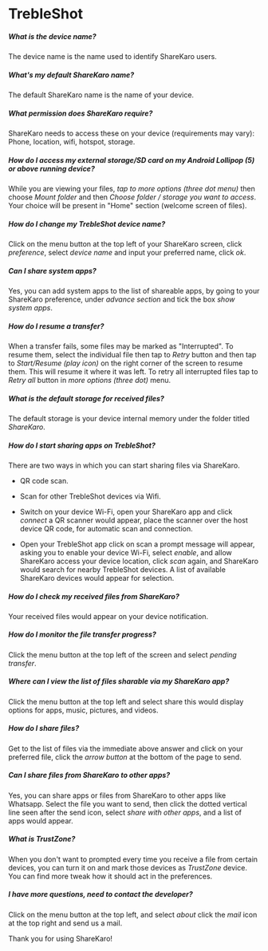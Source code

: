 # TrebleShot

##### What is the device name?

The device name is the name used to identify ShareKaro users.

##### What's my default ShareKaro name?

The default ShareKaro name is the name of your device.

##### What permission does ShareKaro require?

ShareKaro needs to access these on your device (requirements may vary):
Phone, location, wifi, hotspot, storage.

##### How do I access my external storage/SD card on my Android Lollipop (5) or above running device?

While you are viewing your files, *tap to more options (three dot menu)* then choose *Mount folder* and then *Choose folder / storage you want to access*. Your choice will be present in "Home" section (welcome screen of files).

##### How do I change my TrebleShot device name?
Click on the menu button at the top left of your ShareKaro screen, click *preference*, select *device name* and input your preferred name, click *ok*.

##### Can I share system apps?

Yes, you can add system apps to the list of shareable apps, by going to your ShareKaro preference, under *advance section* and tick the box *show system apps*.

##### How do I resume a transfer?

When a transfer fails, some files may be marked as "Interrupted". To resume them, select the individual file
then tap to *Retry*  button and then tap to *Start/Resume (play icon)* on the right corner of the screen
to resume them. This will resume it where it was left. To retry all interrupted files tap to *Retry all*
button in *more options (three dot)* menu.

##### What is the default storage for received files?

The default storage is your device internal memory under the folder titled *ShareKaro*.

##### How do I start sharing apps on TrebleShot?

There are two ways in which you can start sharing files via ShareKaro.
* QR code scan.
* Scan for other TrebleShot devices via Wifi.

* Switch on your device Wi-Fi, open your ShareKaro app and click *connect* a QR scanner would appear, place the scanner over the host device QR code, for automatic scan and connection.

* Open your TrebleShot app click on scan a prompt message will appear, asking you to enable your device Wi-Fi, select *enable*,  and allow ShareKaro access your device location, click *scan* again, and ShareKaro would search for nearby TrebleShot devices.
A list of available ShareKaro devices would appear for selection.

##### How do I check my received files from ShareKaro?

Your received files would appear on your device notification.

##### How do I monitor the file transfer progress?

Click the menu button at the top left of the screen and select *pending transfer*.

##### Where can I view the list of files sharable via my ShareKaro app?

Click the menu button at the top left and select share this would display options for apps, music, pictures, and videos.

##### How do I share files?
Get to the list of files via the immediate above answer and click on your preferred file, click the *arrow button* at the bottom of the page to send.

##### Can I share files from ShareKaro to other apps?

Yes, you can share apps or files from ShareKaro to other apps like Whatsapp.
Select the file you want to send, then click the dotted vertical line seen after the send icon, select *share with other apps*, and a list of apps would appear.

##### What is TrustZone?

When you don't want to prompted every time you receive a file from certain devices,
you can turn it on and mark those devices as *TrustZone* device. You can find more
tweak how it should act in the preferences.

##### I have more questions, need to contact the developer?
Click on the menu button at the top left, and select *about* click the *mail* icon at the top right and send us a mail.

Thank you for using ShareKaro!
